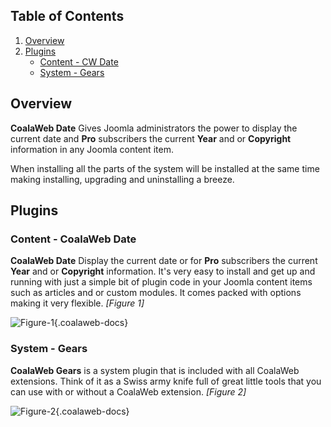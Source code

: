 ## Table of Contents
1.  [Overview](#overview)
2.  [Plugins](#plugins)
    -   [Content - CW Date](#plg-date)
    -   [System - Gears](#plg-gears)

## <a class="doc-top" name="overview"></a>Overview

**CoalaWeb Date** Gives Joomla administrators the power to display the current date and **Pro** subscribers the current **Year** and or **Copyright** information in any Joomla content item.

<div class="uk-alert">When installing all the parts of the system will be installed at the same time making installing, upgrading and uninstalling a breeze.</div>

## <a name="plugins"></a>Plugins

### <a name="plg-date"></a>Content - CoalaWeb Date

**CoalaWeb Date** Display the current date or for **Pro** subscribers the current **Year** and or **Copyright** information. It's very easy to install and get up and running with just a simple bit of plugin code in your Joomla content items such as articles and or custom modules. It comes packed with options making it very flexible. *\[Figure 1\]*

![Figure-1](https://d1tgoab1lhw0tx.cloudfront.net/images/docs/joomla-extensions/date/system-parts/cw-date.png "Figure-1"){.coalaweb-docs}

### <a name="plg-gears"></a>System - Gears

**CoalaWeb Gears** is a system plugin that is included with all CoalaWeb extensions. Think of it as a Swiss army knife full of great little tools that you can use with or without a CoalaWeb extension. *\[Figure 2\]*

![Figure-2](https://d1tgoab1lhw0tx.cloudfront.net/images/docs/joomla-extensions/gears/cw-gears.png "Figure-2"){.coalaweb-docs}